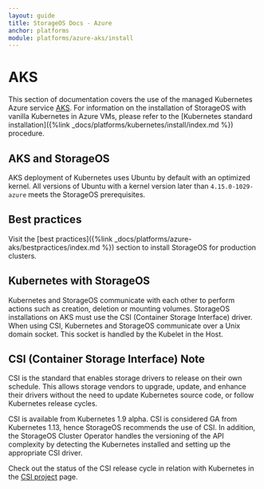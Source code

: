 ```yaml
---
layout: guide
title: StorageOS Docs - Azure
anchor: platforms
module: platforms/azure-aks/install
---
```


# AKS

This section of documentation covers the use of the managed Kubernetes Azure
service [AKS](https://azure.microsoft.com/en-gb/services/kubernetes-service/).
For information on the installation of StorageOS with vanilla Kubernetes in Azure
VMs, please refer to the [Kubernetes standard installation]({%link
_docs/platforms/kubernetes/install/index.md %}) procedure.


## AKS and StorageOS

AKS deployment of Kubernetes uses Ubuntu by default with an optimized kernel.
All versions of Ubuntu with a kernel version later than `4.15.0-1029-azure`
meets the StorageOS prerequisites.

## Best practices

Visit the [best practices]({%link
_docs/platforms/azure-aks/bestpractices/index.md %}) section to install
StorageOS for production clusters.

## Kubernetes with StorageOS

Kubernetes and StorageOS communicate with each other to perform actions such as
creation, deletion or mounting volumes. StorageOS installations on AKS must use
the CSI (Container Storage Interface) driver. When using CSI, Kubernetes and
StorageOS communicate over a Unix domain socket. This socket is handled by the
Kubelet in the Host.

## CSI (Container Storage Interface) Note

CSI is the standard that enables storage drivers to release on their
own schedule. This allows storage vendors to upgrade, update, and enhance their
drivers without the need to update Kubernetes source code, or follow Kubernetes
release cycles.

CSI is available from Kubernetes 1.9 alpha. CSI is considered GA from
Kubernetes 1.13, hence StorageOS recommends the use of CSI. In addition, the
StorageOS Cluster Operator handles the versioning of the API complexity by
detecting the Kubernetes installed and setting up the appropriate CSI driver.

Check out the status of the CSI release cycle in relation with Kubernetes in
the [CSI project](https://kubernetes-csi.github.io/docs/) page.
